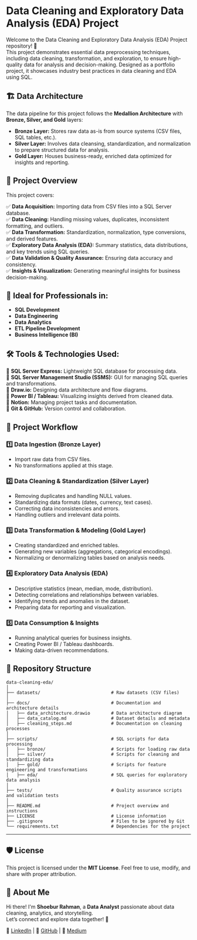 # Data Cleaning and Exploratory Data Analysis (EDA) Project

Welcome to the Data Cleaning and Exploratory Data Analysis (EDA) Project repository! 🚀  
This project demonstrates essential data preprocessing techniques, including data cleaning, transformation, and exploration, to ensure high-quality data for analysis and decision-making. Designed as a portfolio project, it showcases industry best practices in data cleaning and EDA using SQL.

## 🏗️ Data Architecture
The data pipeline for this project follows the **Medallion Architecture** with **Bronze, Silver, and Gold** layers:

- **Bronze Layer:** Stores raw data as-is from source systems (CSV files, SQL tables, etc.).
- **Silver Layer:** Involves data cleansing, standardization, and normalization to prepare structured data for analysis.
- **Gold Layer:** Houses business-ready, enriched data optimized for insights and reporting.

## 📖 Project Overview
This project covers:

✅ **Data Acquisition:** Importing data from CSV files into a SQL Server database.  
✅ **Data Cleaning:** Handling missing values, duplicates, inconsistent formatting, and outliers.  
✅ **Data Transformation:** Standardization, normalization, type conversions, and derived features.  
✅ **Exploratory Data Analysis (EDA):** Summary statistics, data distributions, and key trends using SQL queries.  
✅ **Data Validation & Quality Assurance:** Ensuring data accuracy and consistency.  
✅ **Insights & Visualization:** Generating meaningful insights for business decision-making.

## 🎯 Ideal for Professionals in:
- **SQL Development**
- **Data Engineering**
- **Data Analytics**
- **ETL Pipeline Development**
- **Business Intelligence (BI)**

## 🛠️ Tools & Technologies Used:
🔹 **SQL Server Express:** Lightweight SQL database for processing data.  
🔹 **SQL Server Management Studio (SSMS):** GUI for managing SQL queries and transformations.  
🔹 **Draw.io:** Designing data architecture and flow diagrams.  
🔹 **Power BI / Tableau:** Visualizing insights derived from cleaned data.  
🔹 **Notion:** Managing project tasks and documentation.  
🔹 **Git & GitHub:** Version control and collaboration.

## 🚀 Project Workflow
### **1️⃣ Data Ingestion (Bronze Layer)**
- Import raw data from CSV files.
- No transformations applied at this stage.

### **2️⃣ Data Cleaning & Standardization (Silver Layer)**
- Removing duplicates and handling NULL values.
- Standardizing data formats (dates, currency, text cases).
- Correcting data inconsistencies and errors.
- Handling outliers and irrelevant data points.

### **3️⃣ Data Transformation & Modeling (Gold Layer)**
- Creating standardized and enriched tables.
- Generating new variables (aggregations, categorical encodings).
- Normalizing or denormalizing tables based on analysis needs.

### **4️⃣ Exploratory Data Analysis (EDA)**
- Descriptive statistics (mean, median, mode, distribution).
- Detecting correlations and relationships between variables.
- Identifying trends and anomalies in the dataset.
- Preparing data for reporting and visualization.

### **5️⃣ Data Consumption & Insights**
- Running analytical queries for business insights.
- Creating Power BI / Tableau dashboards.
- Making data-driven recommendations.

## 📂 Repository Structure
```plaintext
data-cleaning-eda/
│
├── datasets/                           # Raw datasets (CSV files)
│
├── docs/                               # Documentation and architecture details
│   ├── data_architecture.drawio        # Data architecture diagram
│   ├── data_catalog.md                 # Dataset details and metadata
│   ├── cleaning_steps.md               # Documentation on cleaning processes
│
├── scripts/                            # SQL scripts for data processing
│   ├── bronze/                         # Scripts for loading raw data
│   ├── silver/                         # Scripts for cleaning and standardizing data
│   ├── gold/                           # Scripts for feature engineering and transformations
│   ├── eda/                            # SQL queries for exploratory data analysis
│
├── tests/                              # Quality assurance scripts and validation tests
│
├── README.md                           # Project overview and instructions
├── LICENSE                             # License information
├── .gitignore                          # Files to be ignored by Git
└── requirements.txt                    # Dependencies for the project
```
---

## 🛡️ License
This project is licensed under the **MIT License**. Feel free to use, modify, and share with proper attribution.

## 🌟 About Me
Hi there! I'm **Shoebur Rahman**, a **Data Analyst** passionate about data cleaning, analytics, and storytelling.  
Let’s connect and explore data together! 🚀

🔗 [LinkedIn](https://www.linkedin.com/in/shoeburrahman/) | 🔗 [GitHub](https://github.com/AnalystShoeb) | 🔗 [Medium](https://medium.com/@analystshoeb)
